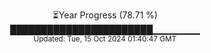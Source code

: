 <p align="center">
⏳Year Progress (78.71 %) <br>
███████████████████████▁▁▁▁▁▁▁ <br>
<sub>Updated: Tue, 15 Oct 2024 01:40:47 GMT</sub>
</p>


